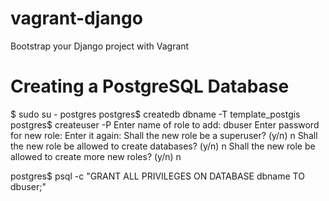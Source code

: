 vagrant-django
==============

Bootstrap your Django project with Vagrant


Creating a PostgreSQL Database
==============================

$ sudo su - postgres
postgres$ createdb dbname -T template_postgis
postgres$ createuser -P
Enter name of role to add: dbuser
Enter password for new role:
Enter it again:
Shall the new role be a superuser? (y/n) n
Shall the new role be allowed to create databases? (y/n) n
Shall the new role be allowed to create more new roles? (y/n) n

postgres$ psql -c "GRANT ALL PRIVILEGES ON DATABASE dbname TO dbuser;"
